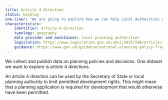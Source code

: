```yaml
---
title: Article 4 direction
status: backlog
one-liner: "We are going to explore how we can help Local Authorities make Article 4 direction data available."
characteristics:
    identifier: article-4-direction
    typology: geography
    data provider and maintainer: local planning authorities
    legislation: https://www.legislation.gov.uk/uksi/2015/596/article/4/made
    guidance: https://www.gov.uk/guidance/national-planning-policy-framework/4-decision-making#planning-conditions-and-obligations
---
```

We collect and publish data on planning policies and decisions. One dataset we want to explore is article 4 directions.

An article 4 direction can be used by the Secretary of State or local planning authority to limit permitted development rights. This might mean that a planning application is required for development that would otherwise have been permitted.
